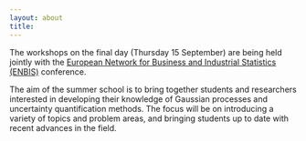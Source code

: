 ```yaml
---
layout: about
title: 
---
```


The workshops on the final day (Thursday 15 September) are being held jointly with the  [European Network for Business and Industrial Statistics (ENBIS)](http://www.enbis.org/activities/events/current/424_ENBIS_16_in_Sheffield/?_ts=1&_ts=1) conference.

The aim of the summer school is to bring together students and researchers interested in developing their knowledge of Gaussian processes and uncertainty quantification methods. The focus will be on introducing a variety of topics and problem areas, and bringing students up to date with recent advances in the field.
